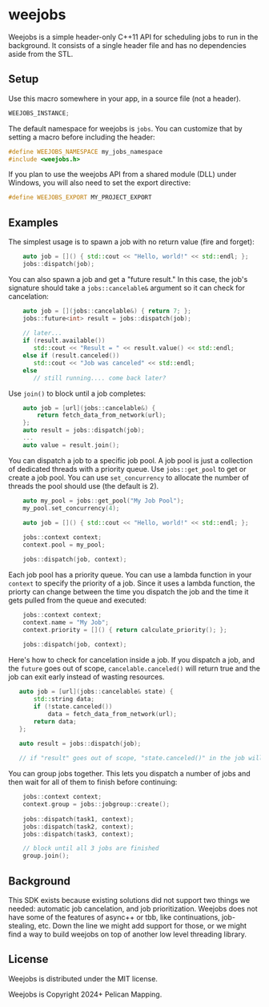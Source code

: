 # weejobs
Weejobs is a simple header-only C++11 API for scheduling jobs to run in the background. It consists of a single header file and has no dependencies aside from the STL.

## Setup

Use this macro somewhere in your app, in a source file (not a header).
```c++
WEEJOBS_INSTANCE;
```

The default namespace for weejobs is `jobs`. You can customize that by setting a macro before including the header:
```c++
#define WEEJOBS_NAMESPACE my_jobs_namespace
#include <weejobs.h>
```

If you plan to use the weejobs API from a shared module (DLL) under Windows, you will also need to set the export directive:
```c++
#define WEEJOBS_EXPORT MY_PROJECT_EXPORT
```

## Examples

The simplest usage is to spawn a job with no return value (fire and forget):
```c++
    auto job = []() { std::cout << "Hello, world!" << std::endl; };
    jobs::dispatch(job);
```

You can also spawn a job and get a "future result." In this case, the job's signature should take a `jobs::cancelable&` argument so it can check for cancelation:
```c++
    auto job = [](jobs::cancelable&) { return 7; };
    jobs::future<int> result = jobs::dispatch(job);
    
    // later...
    if (result.available())
       std::cout << "Result = " << result.value() << std::endl;
    else if (result.canceled())
       std::cout << "Job was canceled" << std::endl;
    else
       // still running.... come back later?
```

Use `join()` to block until a job completes:
```c++
    auto job = [url](jobs::cancelable&) {
        return fetch_data_from_network(url);
    };
    auto result = jobs::dispatch(job);
    ...
    auto value = result.join();
```

You can dispatch a job to a specific job pool. A job pool is just a collection of dedicated threads with a priority queue. Use `jobs::get_pool` to get or create a job pool. You can use `set_concurrency` to allocate the number of threads the pool should use (the default is 2).
```c++
    auto my_pool = jobs::get_pool("My Job Pool");
    my_pool.set_concurrency(4);
    
    auto job = []() { std::cout << "Hello, world!" << std::endl; };

    jobs::context context;
    context.pool = my_pool;

    jobs::dispatch(job, context);
```

Each job pool has a priority queue. You can use a lambda function in your `context` to specify the priority of a job. Since it uses a lambda function, the priorty can change between the time you dispatch the job and the time it gets pulled from the queue and executed:
```c++
    jobs::context context;
    context.name = "My Job";
    context.priority = []() { return calculate_priority(); };
    
    jobs::dispatch(job, context);
```

Here's how to check for cancelation inside a job. If you dispatch a job, and the `future` goes out of scope, `cancelable.canceled()` will return true and the job can exit early instead of wasting resources.
```c++
   auto job = [url](jobs::cancelable& state) {
       std::string data;
       if (!state.canceled())
           data = fetch_data_from_network(url);
       return data;
   };

   auto result = jobs::dispatch(job);
   
   // if "result" goes out of scope, "state.canceled()" in the job will return true
```

You can group jobs together. This lets you dispatch a number of jobs and then wait for all of them to finish before continuing:
```c++
    jobs::context context;
    context.group = jobs::jobgroup::create();
    
    jobs::dispatch(task1, context);
    jobs::dispatch(task2, context);
    jobs::dispatch(task3, context);

    // block until all 3 jobs are finished
    group.join();
```    

## Background

This SDK exists because existing solutions did not support two things we needed: automatic job cancelation, and job prioritization. Weejobs does not have some of the features of async++ or tbb, like continuations, job-stealing, etc. Down the line we might add support for those, or we might find a way to build weejobs on top of another low level threading library. 

## License

Weejobs is distributed under the MIT license.

Weejobs is Copyright 2024+ Pelican Mapping.
